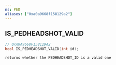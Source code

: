 ```yaml
---
ns: PED
aliases: ["0xa0a9668f158129a2"]
---
```

## IS_PEDHEADSHOT_VALID

```c
// 0xA0A9668F158129A2
bool IS_PEDHEADSHOT_VALID(int id);
```

```
returns whether the PEDHEADSHOT_ID is a valid one
```
